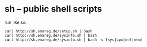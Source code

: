 # sh – public shell scripts

run like so:
```
curl http://sh.emareg.de/setup.sh | bash
curl http://sh.emareg.de/sysinfo.sh | bash
curl http://sh.emareg.de/sysinfo.sh | bash -s [sys|cpu|net|mem]
```
